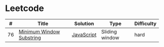 # Leetcode

| # | Title | Solution | Type | Difficulty |
|-----|------|-----|----------|------------|
| 76 | [Minimum Window Substring](https://leetcode.com/problems/minimum-window-substring/) | [JavaScript]() | Sliding window | hard |
